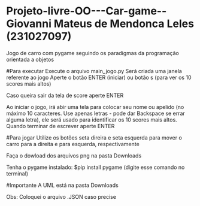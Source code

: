 # Projeto-livre-OO---Car-game-- Giovanni Mateus de Mendonca Leles (231027097)
Jogo de carro com pygame seguindo os paradigmas da programação orientada a objetos

#Para executar
Execute o arquivo main_jogo.py
Será criada uma janela referente ao jogo
Aperte o botão ENTER (iniciar) ou botão s (para ver os 10 scores mais altos)

Caso queira sair da tela de score aperte ENTER

Ao iniciar o jogo, irá abir uma tela para colocar seu nome ou apelido (no máximo 10 caracteres. Use apenas letras - pode dar Backspace se errar alguma letra), ele será usado para identificar os 10 scores mais altos. Quando terminar de escrever aperte ENTER

#Para jogar
Utilize os botões seta direira e seta esquerda para mover o carro para a direita e para esquerda, respectivamente

Faça o dowload dos arquivos png na pasta Downloads

Tenha o pygame instalado: $pip install pygame (digite esse comando no terminal)

#Importante 
A UML está na pasta Downloads

Obs: Coloquei o arquivo .JSON caso precise
